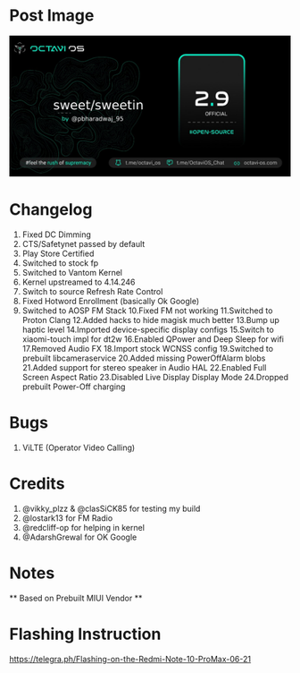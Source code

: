 # Post Image
![Alt text](images/octavi/2.9sweet.jpg)

# Changelog
1. Fixed DC Dimming
2. CTS/Safetynet passed by default
3. Play Store Certified
4. Switched to stock fp
5. Switched to Vantom Kernel
6. Kernel upstreamed to 4.14.246
7. Switch to source Refresh Rate Control
8. Fixed Hotword Enrollment (basically Ok Google)
9. Switched to AOSP FM Stack
10.Fixed FM not working
11.Switched to Proton Clang
12.Added hacks to hide magisk much better
13.Bump up haptic level
14.Imported device-specific display configs
15.Switch to xiaomi-touch impl for dt2w
16.Enabled QPower and Deep Sleep for wifi
17.Removed Audio FX
18.Import stock WCNSS config
19.Switched to prebuilt libcameraservice
20.Added missing PowerOffAlarm blobs
21.Added support for stereo speaker in Audio HAL
22.Enabled Full Screen Aspect Ratio
23.Disabled Live Display Display Mode
24.Dropped prebuilt Power-Off charging
 

# Bugs
1. ViLTE (Operator Video Calling)

# Credits
1. @vikky_plzz & @clasSiCK85 for testing my build
2. @lostark13 for FM Radio
3. @redcliff-op for helping in kernel
4. @AdarshGrewal for OK Google

# Notes
** Based on Prebuilt MIUI Vendor **

# Flashing Instruction
https://telegra.ph/Flashing-on-the-Redmi-Note-10-ProMax-06-21
